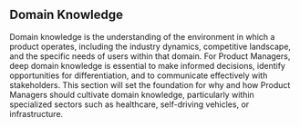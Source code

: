 ## Domain Knowledge 

Domain knowledge is the understanding of the environment in which a product operates, including the industry dynamics, competitive landscape, and the specific needs of users within that domain. For Product Managers, deep domain knowledge is essential to make informed decisions, identify opportunities for differentiation, and to communicate effectively with stakeholders. This section will set the foundation for why and how Product Managers should cultivate domain knowledge, particularly within specialized sectors such as healthcare, self-driving vehicles, or infrastructure.



































